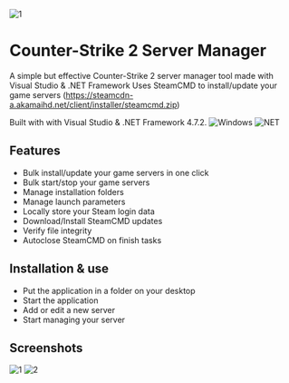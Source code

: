 ![1](https://github.com/fpaezf/CS2-server-manager/assets/28062918/a4813ac8-0122-439b-91d7-a6f2a227fe77)

# Counter-Strike 2 Server Manager
A simple but effective Counter-Strike 2 server manager tool made with Visual Studio &amp; .NET Framework
Uses SteamCMD to install/update your game servers (https://steamcdn-a.akamaihd.net/client/installer/steamcmd.zip)

Built with with Visual Studio &amp; .NET Framework 4.7.2.
<img alt="Windows" src="https://img.shields.io/badge/-Windows-0078D6?style=flat&logo=windows&logoColor=white"/> <img alt="NET" src="https://img.shields.io/badge/-Visual%20Basic-blue?style=flat&logo=.net&logoColor=white"/>

## Features
- Bulk install/update your game servers in one click
- Bulk start/stop your game servers
- Manage installation folders
- Manage launch parameters
- Locally store your Steam login data
- Download/Install SteamCMD updates
- Verify file integrity
- Autoclose SteamCMD on finish tasks

## Installation & use
- Put the application in a folder on your desktop
- Start the application
- Add or edit a new server
- Start managing your server

## Screenshots
![1](https://github.com/fpaezf/CS2-server-manager/assets/28062918/acb402e1-df4f-40ad-bcc8-5fe8a3109803)
![2](https://github.com/fpaezf/CS2-server-manager/assets/28062918/e52de52e-aadf-498a-ad24-dda45ae62cc7)
